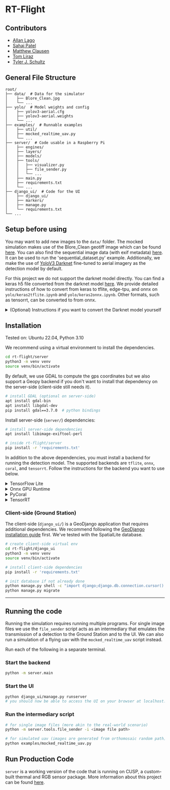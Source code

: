 # RT-Flight

## Contributors

- [Allan Lago](https://github.com/alago1)
- [Sahaj Patel](https://github.com/sah4jpatel)
- [Matthew Clausen](https://github.com/matt-clausen)
- [Tom Liraz](https://github.com/tomliraz)
- [Tyler J. Schultz](https://github.com/tj-schultz)

## General File Structure

```
root/
├── data/  # Data for the simulator
│    ├── Blore_Clean.jpg
│    └── ...
├── yolo/  # Model weights and config
│    ├── yolov3-aerial.cfg
│    ├── yolov3-aerial.weights
│    └── ...
├── examples/  # Runnable examples
│    ├── util/
│    ├── mocked_realtime_uav.py
│    └── ...
├── server/  # Code usable in a Raspberry Pi
│    ├── engines/
│    ├── layers/
│    ├── models/
│    ├── tools/
│    │   ├── visualizer.py
│    │   ├── file_sender.py
│    │   └── ...
│    ├── main.py
│    ├── requirements.txt
│    └── ...
├── django_ui/  # Code for the UI
│    ├── django_ui/
│    ├── markers/
│    ├── manage.py
│    └── requirements.txt
└── ...
```

## Setup before using

You may want to add new images to the `data/` folder. The mocked simulation makes use of the Blore_Clean geotiff image which can be found [here](https://drive.google.com/file/d/1_EdDilrEKAX_WJgnPjyXAN751kO6PBq7/view?usp=sharing). You can also find the sequential image data (with exif metadata) [here](https://drive.google.com/file/d/1lOAdMvF40pLJ9tO97fJLUsY6I-lxEM43/view?usp=sharing). It can be used to run the 'sequential_dataset.py' example. Additionally, we make the use of [YoloV3 Darknet](https://github.com/jekhor/darknet) fine-tuned to aerial imagery as the detection model by default.

For this project we do not support the darknet model directly. You can find a keras h5 file converted from the darknet model [here](https://drive.google.com/file/d/1BlBvoZ2tIgFhMUnHYLhZB6-nmU6WrSHB/view?usp=sharing). We provide detailed instructions of how to convert from keras to tflite, edge-tpu, and onnx on `yolo/keras2tflite.ipynb` and `yolo/keras2onnx.ipynb`. Other formats, such as tensorrt, can be converted to from onnx.

<details>

<summary>
(Optional) Instructions if you want to convert the Darknet model yourself
</summary>

The weights for the Darknet model can be found here [here](https://drive.google.com/file/d/1LyWvsoPmmPM9is0TmDmCE5vddXZLXYK6/view?usp=share_link). Add them to the `yolo/` folder in the root directory. You will require "yolov3-aerial.weights" and "yolov3-aerial.cfg" (provided) files.

If you're using a different model (for instance [YoloV3-tiny](https://github.com/smarthomefans/darknet-test) on low-memory devices), please add the weights and config files
to the `yolo/` folder.

This [sample](https://github.com/NVIDIA/TensorRT/blob/main/samples/python/yolov3_onnx/yolov3_to_onnx.py) was helpful in converting the model to Onnx.

</details>

## **Installation**

Tested on: Ubuntu 22.04, Python 3.10

We recommend using a virtual environment to install the dependencies.

```bash
cd rt-flight/server
python3 -m venv venv
source venv/bin/activate
```

By default, we use GDAL to compute the gps coordinates but we also support a Geopy backend if you don't want to install that dependency on the server-side (client-side still needs it).

```bash
# install GDAL (optional on server-side)
apt install gdal-bin
apt install libgdal-dev
pip install gdal==3.7.0  # python bindings
```

Install server-side (`server/`) dependencies:

```bash
# install server-side dependencies
apt install libimage-exiftool-perl

# inside rt-flight/server
pip install -r 'requirements.txt'
```

In addition to the above dependencies, you must install a backend for running the detection model. The supported backends are `tflite`, `onnx`, `coral`, and `tensorrt`. Follow the instructions for the backend you want to use below.

<details>
<summary>
TensorFlow Lite
</summary>

```bash
pip install tflite_runtime
```

</details>
<details>
<summary>
Onnx GPU Runtime
</summary>

```bash
pip install onnruntime_gpu
```

</details>

<details>
<summary>
PyCoral
</summary>

```bash
pip install tflite_runtime

# https://coral.ai/docs/accelerator/get-started/#runtime-on-linux
apt install python3-pycoral
pip install --extra-index-url https://google-coral.github.io/py-repo/ pycoral~=2.0
```

</details>

<details>
<summary>
TensorRT
</summary>

Varies from system to system. Please follow the instructions [here](https://docs.nvidia.com/deeplearning/tensorrt/install-guide/index.html).

</details>

### **Client-side (Ground Station)**

The client-side (`django_ui/`) is a GeoDjango application that requires additional dependencies. We recommend following the [GeoDjango installation guide](https://docs.djangoproject.com/en/3.2/ref/contrib/gis/install/#installing-geodjango) first. We've tested with the SpatialLite database.

```bash
# create client-side virtual env
cd rt-flight/django_ui
python3 -m venv venv
source venv/bin/activate

# install client-side dependencies
pip install -r 'requirements.txt'

# init database if not already done
python manage.py shell -c "import django;django.db.connection.cursor().execute('SELECT InitSpatialMetaData(1);')"
python manage.py migrate
```

---

## Running the code

Running the simulation requires running multiple programs. For single image files we use the `file_sender` script acts as an intermediary that emulates the transmission of a detection to the Ground Station and to the UI. We can also run a simulation of a flying uav with the `mocked_realtime_uav` script instead.

Run each of the following in a separate terminal.

### **Start the backend**

```bash
python -m server.main
```

### **Start the UI**

```bash
python django_ui/manage.py runserver
# you should now be able to access the UI on your browser at localhost:8000/markers/map
```

### **Run the intermediary script**

```bash
# for single image files (more akin to the real-world scenario)
python -m server.tools.file_sender -i <image file path>

# for simulated uav (images are generated from orthomosaic random path)
python examples/mocked_realtime_uav.py
```

## Run Production Code

`server` is a working version of the code that is running on CUSP, a custom-built thermal and RGB sensor package. More information about this project can be found [here](https://github.com/JesseChin/CUSP).

